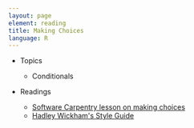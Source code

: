```yaml
---
layout: page
element: reading
title: Making Choices
language: R
---
```


* Topics

  * Conditionals

* Readings

  * [Software Carpentry lesson on making choices](http://swcarpentry.github.io/r-novice-inflammation/04-cond/)
  * [Hadley Wickham's Style Guide](http://adv-r.had.co.nz/Style.html)
